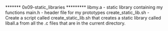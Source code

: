 ******* 0x09-static_libraries *********
libmy.a - static library containing my functions
main.h - header file for my prototypes
create_static_lib.sh - Create a script called create_static_lib.sh that creates a static library called liball.a from all the .c files that are in the current directory.
